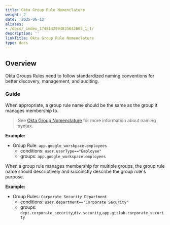```yaml
---
title: Okta Group Rule Nomenclature
weight: 2
date: '2025-06-12'
aliases:
- /docs/_index_1748142994835642605_1_1/
description: ''
linkTitle: Okta Group Rule Nomenclature
type: docs
---
```


## Overview

Okta Groups Rules need to follow standardized naming conventions for better discovery, management, and auditing.

### Guide

When appropriate, a group rule name should be the same as the group it manages membership to.

> See [Okta Group Nomenclature](/handbook/security/corporate/systems/okta/group/nomenclature/) for more information about naming syntax.

**Example:**

- Group Rule: `app.google_worskpace.employees`
  - conditions: `user.userType=="Employee"`
  - groups: `app.google_workspace.employees`

When a group rule manages membership for multiple groups, the group rule name should descriptively and succinctly describe the group rule's purpose.

**Example:**

- Group Rules: `Corporate Security Department`
  - conditions: `user.department=="Corporate Security"`
  - groups: `dept.corporate_security`,`div.security`,`app.gitlab.corporate_security`
